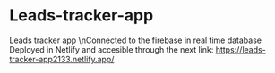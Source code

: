 # Leads-tracker-app
Leads tracker app
\nConnected to the firebase in real time database 
Deployed in Netlify and accesible through the next link: https://leads-tracker-app2133.netlify.app/
